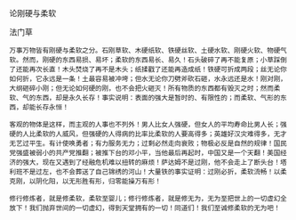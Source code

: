 论刚硬与柔软

法门草


    万事万物皆有刚硬与柔软之分。石刚草软、木硬纸软、铁硬丝软、土硬水软、刚硬火软、物硬气软。然而，刚硬的东西易损、易坏；柔软的东西易长、易久！石头破碎了再不能复原；小草踩倒了还能再次长直！木头焚烧了再不是木头；纸揉戳了还能再造成纸！铁硬可折成两段；丝无论你如何折，它永远是一条！土最容易被冲垮；但水无论你刀劈斧砍石砸，水永远还是水！刚对刚，大纲砸碎小刚；但无论如何硬的刚，也不会把火砸灭！所有物质的东西都有毁灭之时；然而柔软、气的东西，却是永久长存！事实说明：表面的强大是暂时的、有限性的；而柔软、气形的东西，却能长存永恒！

    客观的物体是这样，而主观的人事也不列外！男人比女人强硬，但女人的平均寿命比男人长；强硬的人比柔软的人威风，但强硬的人得病的比率比柔软的人要高得多；英雄好汉灾难得多，无才无艺过平生。有计使唤勇者；有力服务无力；过剩必然走向衰败；物极必反是自然的规律！国民党强盛被弱小的共产党推翻；被推下台的邓小平，当他最后再起时，中国又是一个天翻！美国经济的强大，现在又遇到了经融危机难以扭转的麻烦！萨达姆不是过刚，他不会走上了断头台！塔利班不是过左，也不会葬送了自己锦绣的河山！大量铁的事实证明：过刚必折，柔软流畅！以柔克刚，以阴化阳，以无形胜有形，归零能操万有形！

    修行修炼者，就是修柔软，柔软至婴儿；修行修炼者，就是修无为，无为至把世上的一切虚幻全放下！我们抛弃世间的一切虚幻，得到天堂拥有的一切！同道们！我们至诚修柔软的无为吧！




